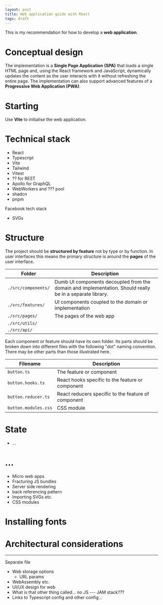 ```yaml
---
layout: post
title: Web application guide with React
tags: draft
---
```


This is my recommendation for how to develop a **web application**.

# Conceptual design

The implementation is a **Single Page Application (SPA)** that loads a single HTML page and, using the React framework and JavaScript, dynamically updates the content as the user interacts with it without refreshing the entire page.
The implementation can also support advanced features of a **Progressive Web Application (PWA)**.

# Starting

Use **Vite** to initialise the web application.

# Technical stack

* React
* Typescript
* Vite
* Tailwind
* Vitest
* ?? for REST
* Apollo for GraphQL
* WebWorkers and ??? pool
* shadcn
* pnpm

Facebook tech stack
* SVGs

# Structure

The project should be **structured by feature** not by type or by function.
In user interfaces this means the primary structure is around the **pages** of the user interface.

| Folder | Description |
|-|-|
| `./src/components/` | Dumb UI components decoupled from the domain and implementation. Should really be in a separate library. |
| `./src/features/` | UI components coupled to the domain or implementation |
| `./src/pages/` | The pages of the web app |
| `./src/utils/` |  |
| `./src/api/` |  |

Each component or feature should have its own folder.
Its parts should be broken down into different files with the following "dot" naming convention.
There may be other parts than those illustrated here.

| Filename | Description |
|-|-|
| `button.ts` | The feature or component |
| `button.hooks.ts` | React hooks specific to the feature or component |
| `button.reducer.ts` | React reducers specific to the feature of component |
| `button.modules.css` | CSS module |

# State

* ...


# ...

* Micro web apps
* Fracturing JS bundles
* Server side rendering
* back referencing pattern
* Importing SVGs etc.
* CSS modules

# Installing fonts

# Architectural considerations

---

Separate file

* Web storage options
    * URL params
* WebAssembly etc.
* UI/UX design for web
* What is that other thing called... no JS --- JAM stack???
* Links to Typescript config and other config...
